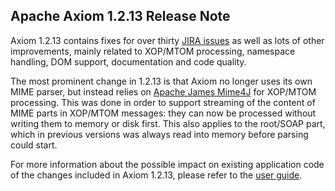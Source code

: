 Apache Axiom 1.2.13 Release Note
--------------------------------

Axiom 1.2.13 contains fixes for over thirty [JIRA issues][1] as well as lots of other improvements,
mainly related to XOP/MTOM processing, namespace handling, DOM support, documentation and code
quality.

The most prominent change in 1.2.13 is that Axiom no longer uses its own MIME parser, but instead
relies on [Apache James Mime4J][2] for XOP/MTOM processing. This was done in order to support
streaming of the content of MIME parts in XOP/MTOM messages: they can now be processed without
writing them to memory or disk first. This also applies to the root/SOAP part, which in previous
versions was always read into memory before parsing could start.

For more information about the possible impact on existing application code of the changes
included in Axiom 1.2.13, please refer to the [user guide][3].

[1]: http://s.apache.org/axiom-changes-1.2.13
[2]: http://james.apache.org/mime4j/
[3]: ../userguide/ch04.html#changes-1.2.13
